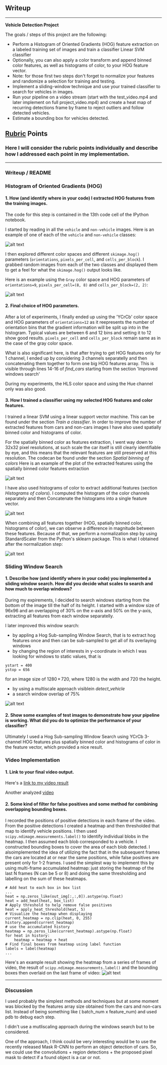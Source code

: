 ## Writeup 

---

**Vehicle Detection Project**

The goals / steps of this project are the following:

* Perform a Histogram of Oriented Gradients (HOG) feature extraction on a labeled training set of images and train a classifier Linear SVM classifier
* Optionally, you can also apply a color transform and append binned color features, as well as histograms of color, to your HOG feature vector. 
* Note: for those first two steps don't forget to normalize your features and randomize a selection for training and testing.
* Implement a sliding-window technique and use your trained classifier to search for vehicles in images.
* Run your pipeline on a video stream (start with the test_video.mp4 and later implement on full project_video.mp4) and create a heat map of recurring detections frame by frame to reject outliers and follow detected vehicles.
* Estimate a bounding box for vehicles detected.

[//]: # (Image References)
[image1]: ./output_images/car_notcar_example.png
[image2]: ./output_images/hog_visualization.png
[image3]: ./output_images/spatially_binned_feature.png
[image4]: ./output_images/histogram_colors.png
[image5]: ./output_images/normalized_features.png
[image6]: ./output_images/hog_subsampling_window_search.png
[image7]: ./output_images/car_positions.png


## [Rubric](https://review.udacity.com/#!/rubrics/513/view) Points
### Here I will consider the rubric points individually and describe how I addressed each point in my implementation.  

---
### Writeup / README


### Histogram of Oriented Gradients (HOG)

#### 1. How (and identify where in your code) I extracted HOG features from the training images.

The code for this step is contained in the 13th code cell of the IPython notebook.  

I started by reading in all the `vehicle` and `non-vehicle` images.  Here is an example of one of each of the `vehicle` and `non-vehicle` classes:

![alt text][image1]

I then explored different color spaces and different `skimage.hog()` parameters (`orientations`, `pixels_per_cell`, and `cells_per_block`).  I grabbed random images from each of the two classes and displayed them to get a feel for what the `skimage.hog()` output looks like.

Here is an example using the `Gray` color space and HOG parameters of `orientations=9`, `pixels_per_cell=(8, 8)` and `cells_per_block=(2, 2)`:


![alt text][image2]


#### 2. Final choice of HOG parameters.

After a lot of experiments, I finally ended up using the 'YCrCb' color space and HOG parameters of `orientations=12` as it reepresents the number of orientation bins that the gradient information will be split up into in the histogram. Typical values are between 6 and 12 bins and setting it to 12 show good results.  `pixels_per_cell` and  `cells_per_block` remain same as in the case of the gray color space.

What is also significant here, is that after trying to get HOG features only for 1 channel, I ended up by considering 3 channels separatelly and then concatenating them together to form one big HOG features array.
This is visible through lines 14-16 of *find_cars* starting from the section 'Improved windows search'

During my experiments, the HLS color space and using the Hue channel only was also good.


#### 3. How I trained a classifier using my selected HOG features and color features.

I trained a linear SVM using a linear support vector machine. This can be found under the section *Train a classifier*.
In order to improve the number of extracted features from cars and non-cars images I have also used spatially binned color and histograms of color.

For the spatially binned color as features extraction, I went way down to 32x32 pixel resolutions, at such scale the car itself is still clearly identifiable by eye, and this means that the relevant features are still preserved at this resolution. The codecan be found under the section *Spatial binning of colors* Here is an example of the plot of the extracted features using the spatially binned color features extraction

![alt text][image3]

I have also used histograms of color to extract additional features (section *Histograms of colors*). I computed the histogram of the color channels separately and then Concatenate the histograms into a single feature vector.

![alt text][image4]

When combining all features together (HOG, spatially binned color, histograms of color), we can observe a difference in magnitude between these features. Because of that, we perform a normalization step by using StandardScaler from the Python's sklearn package. This is what I obtained after the normalization step:

![alt text][image5]


### Sliding Window Search

#### 1. Describe how (and identify where in your code) you implemented a sliding window search.  How did you decide what scales to search and how much to overlap windows?

During my expirements, I decided to search windows starting from the bottom of the image till the half of its height.
I started with a window size of 96x96 and an overlapping of 30% on the x-axis and 50% on the y-axis, extracting all features from each window separatelly.

I later improved this window search:
- by appling a Hog Sub-sampling Window Search, that is to extract hog features once and then can be sub-sampled to get all of its overlaying windows
- by changing the region of interests in y-coordinate in which I was looking for windows to static values, that is

```
ystart = 400
ystop = 656
```
for an image size of 1280 × 720, where 1280 is the width and 720 the height.

- by using a multiscale approach visiblein *detect_vehicle*
- a search window overlap of 75%

![alt text][image6]

#### 2. Show some examples of test images to demonstrate how your pipeline is working.  What did you do to optimize the performance of your classifier?

Ultimately I used a Hog Sub-sampling Window Search using YCrCb 3-channel HOG features plus spatially binned color and histograms of color in the feature vector, which provided a nice result.  

### Video Implementation

#### 1. Link to your final video output.  
Here's a [link to my video result](./videos_output/test_video.mp4)

Another analyzed [video](./videos_output/project_video.mp4)


#### 2. Some kind of filter for false positives and some method for combining overlapping bounding boxes.

I recorded the positions of positive detections in each frame of the video.  From the positive detections I created a heatmap and then thresholded that map to identify vehicle positions.  I then used `scipy.ndimage.measurements.label()` to identify individual blobs in the heatmap.  I then assumed each blob corresponded to a vehicle.  I constructed bounding boxes to cover the area of each blob detected.  I alsoimplemented the idea of utilizing the fact that in the subsequent frames the cars are located at or near the same positions, while false positives are present only for 1-2 frames. I used the simplest way to implement this by using multi-frame accumulated heatmap: just storing the heatmap of the last N frames (N can be 5 or 8) and doing the same thresholding and labelling on the sum of these heatmaps.

```
# Add heat to each box in box list
...
heat = np.zeros_like(out_img[:,:,0]).astype(np.float)
heat = add_heat(heat, box_list)
# Apply threshold to help remove false positives
heat = apply_heat_threshold(heat, 5)
# Visualize the heatmap when displaying    
current_heatmap = np.clip(heat, 0, 255)
history.append(current_heatmap)
# use the accumulated history
heatmap = np.zeros_like(current_heatmap).astype(np.float)
for heat in history:
    heatmap = heatmap + heat
# Find final boxes from heatmap using label function
labels = label(heatmap)
...
```

Here's an example result showing the heatmap from a series of frames of video, the result of `scipy.ndimage.measurements.label()` and the bounding boxes then overlaid on the last frame of video:
![alt text][image7]

---

### Discussion

I used probably the simplest methods and techniques but at some moment was blocked by the features array size obtained from the cars and non-cars list. 
Instead of being something like ( batch_num x feature_num) and used pdb to debug each step.

I didn't use a mutliscaling approach during the windows search but to be considered. 

One of the approach, I think could be very interesting would be to use the recently released Mask R-CNN to perform an object detection of cars. So, we could use the convolutions + region detections + the proposed pixel mask to detect if a found object is a car or not. 
 

